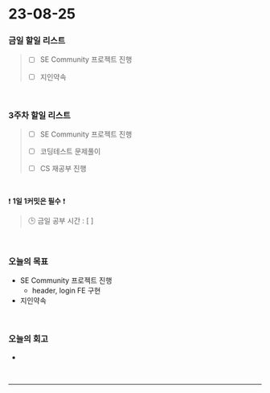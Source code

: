 # 23-08-25
### 금일 할일 리스트
> - [ ]  SE Community 프로젝트 진행
>
> - [ ]  지인약속



<br/>

### 3주차 할일 리스트  
> - [ ]  SE Community 프로젝트 진행
>
> - [ ]  코딩테스트 문제풀이
>
> - [ ]  CS 재공부 진행

<br/>

❗ **1일 1커밋은 필수** ❗
> 🕒 금일 공부 시간 : [  ]
  
<br/>

### 오늘의 목표
- SE Community 프로젝트 진행
    - header, login FE 구현
- 지인약속


<br>

### 오늘의 회고
- 


<br/>

------------  
